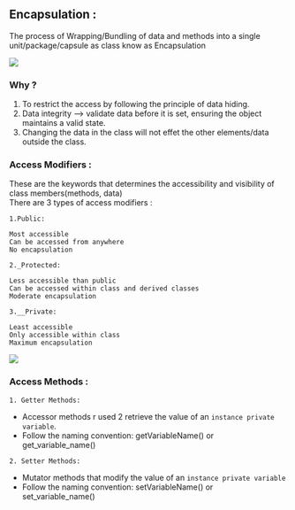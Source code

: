 ## Encapsulation : 
The process of Wrapping/Bundling of data and methods into a single unit/package/capsule as class know as Encapsulation  

![](https://scaler.com/topics/images/what-is-encapsulation-in-python-1024x400.webp)

### Why ? 
1. To restrict the access by following the principle of data hiding.
2. Data integrity  --> validate data before it is set, ensuring the object maintains a valid state.
3. Changing the data in the class will not effet the other elements/data outside the class.

### Access Modifiers : 
These are the keywords that determines the accessibility and visibility of class members(methods, data)  
There are 3 types of access modifiers : 

`1.Public:` 
    
    Most accessible  
    Can be accessed from anywhere  
    No encapsulation    

`2._Protected:`  

    Less accessible than public
    Can be accessed within class and derived classes
    Moderate encapsulation

`3.__Private:`  

    Least accessible
    Only accessible within class
    Maximum encapsulation  

![](https://pynative.com/wp-content/uploads/2021/08/python_data_hiding.jpg)


### Access Methods :

`1. Getter Methods:`

- Accessor methods r used 2 retrieve the value of an `instance private variable`.
- Follow the naming convention: getVariableName() or get_variable_name()



`2. Setter Methods:`

- Mutator methods that modify the value of an `instance private variable`
- Follow the naming convention: setVariableName() or set_variable_name()


